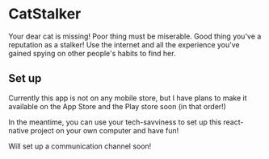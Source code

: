 # CatStalker

Your dear cat is missing! Poor thing must be miserable. Good thing you've a reputation as a stalker! Use the internet and all the experience you've gained spying on other people's habits to find her.


## Set up

Currently this app is not on any mobile store, but I have plans to make it available on the App Store and the Play store soon (in that order!)  

In the meantime, you can use your tech-savviness to set up this react-native project on your own computer and have fun!  

Will set up a communication channel soon!
